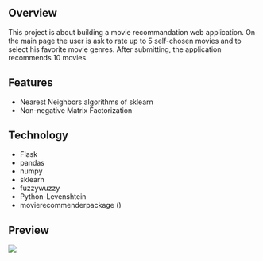 ## Overview

This project is about building a movie recommandation web application. On the main page the user is ask to rate up to 5 self-chosen movies and to select his favorite movie genres. After submitting, the application recommends 10 movies.

## Features

- Nearest Neighbors algorithms of sklearn
- Non-negative Matrix Factorization

## Technology

- Flask
- pandas
- numpy
- sklearn
- fuzzywuzzy
- Python-Levenshtein
- movierecommenderpackage ()

## Preview

![](./preview.gif)


